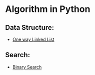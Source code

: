 # Algorithm in Python

## Data Structure:
  * [One way Linked List](data_structure/LinkedList.py)
  
## Search:
  * [Binary Search](search/binary_search.py)
